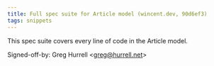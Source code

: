 ```yaml
---
title: Full spec suite for Article model (wincent.dev, 90d6ef3)
tags: snippets
---
```


This spec suite covers every line of code in the Article model.

Signed-off-by: Greg Hurrell &lt;greg@hurrell.net&gt;
